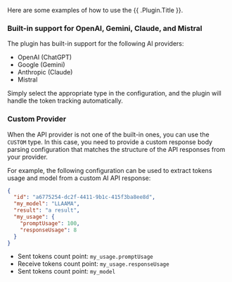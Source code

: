 Here are some examples of how to use the {{ .Plugin.Title }}.

### Built-in support for OpenAI, Gemini, Claude, and Mistral

The plugin has built-in support for the following AI providers:
- OpenAI (ChatGPT)
- Google (Gemini)
- Anthropic (Claude)
- Mistral

Simply select the appropriate type in the configuration, and the plugin will handle the token tracking automatically.

### Custom Provider

When the API provider is not one of the built-in ones, you can use the `CUSTOM` type. In this case, you need to provide a custom response body parsing configuration that matches the structure of the API responses from your provider.

For example, the following configuration can be used to extract tokens usage and model from a custom AI API response:

```json
{
  "id": "a6775254-dc2f-4411-9b1c-415f3ba8ee8d",
  "my_model": "LLAAMA",
  "result": "a result",
  "my_usage": {
    "promptUsage": 100,
    "responseUsage": 8
  }
}
```

* Sent tokens count point: `my_usage.promptUsage`
* Receive tokens count point: `my_usage.responseUsage`
* Sent tokens count point: `my_model`
